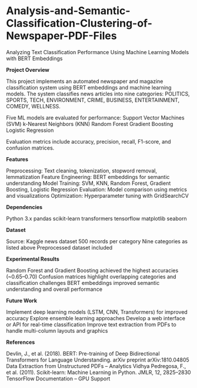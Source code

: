 # Analysis-and-Semantic-Classification-Clustering-of-Newspaper-PDF-Files
Analyzing Text Classification Performance Using Machine Learning Models with BERT Embeddings

**Project Overview**

This project implements an automated newspaper and magazine classification system using BERT embeddings and machine learning models. The system classifies news articles into nine categories:
POLITICS, SPORTS, TECH, ENVIRONMENT, CRIME, BUSINESS, ENTERTAINMENT, COMEDY, WELLNESS.

Five ML models are evaluated for performance:
Support Vector Machines (SVM)
k-Nearest Neighbors (KNN)
Random Forest
Gradient Boosting
Logistic Regression

Evaluation metrics include accuracy, precision, recall, F1-score, and confusion matrices.

**Features**

Preprocessing: Text cleaning, tokenization, stopword removal, lemmatization
Feature Engineering: BERT embeddings for semantic understanding
Model Training: SVM, KNN, Random Forest, Gradient Boosting, Logistic Regression
Evaluation: Model comparison using metrics and visualizations
Optimization: Hyperparameter tuning with GridSearchCV

**Dependencies** 

Python 3.x
pandas
scikit-learn
transformers
tensorflow
matplotlib
seaborn

**Dataset**

Source: Kaggle news dataset
500 records per category
Nine categories as listed above
Preprocessed dataset included 

**Experimental Results**

Random Forest and Gradient Boosting achieved the highest accuracies (~0.65–0.70)
Confusion matrices highlight overlapping categories and classification challenges
BERT embeddings improved semantic understanding and overall performance

**Future Work**

Implement deep learning models (LSTM, CNN, Transformers) for improved accuracy
Explore ensemble learning approaches
Develop a web interface or API for real-time classification
Improve text extraction from PDFs to handle multi-column layouts and graphics

**References**

Devlin, J., et al. (2018). BERT: Pre-training of Deep Bidirectional Transformers for Language Understanding. 
arXiv preprint arXiv:1810.04805
Data Extraction from Unstructured PDFs – Analytics Vidhya
Pedregosa, F., et al. (2011). Scikit-learn: Machine Learning in Python. JMLR, 12, 2825–2830
TensorFlow Documentation – GPU Support


